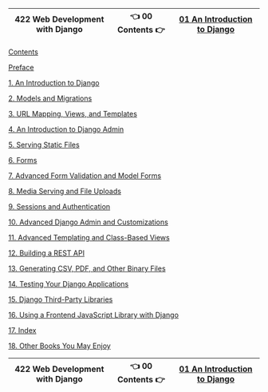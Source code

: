 
| 422 Web Development with Django | 👈 00 Contents 👉 |  [ 01 An Introduction to Django ](/packtpub/2024/422-Web_Development_with_Django/01) |
|:---:|:---:|:---:|

[ Contents ](/packtpub/2024/422-Web_Development_with_Django/00-contents)

[ Preface ](/packtpub/2024/422-Web_Development_with_Django/00-preface)

[ 1. An Introduction to Django ](/packtpub/2024/422-Web_Development_with_Django/01)

[ 2. Models and Migrations ](/packtpub/2024/422-Web_Development_with_Django/02)

[ 3. URL Mapping, Views, and Templates ](/packtpub/2024/422-Web_Development_with_Django/03)

[ 4. An Introduction to Django Admin ](/packtpub/2024/422-Web_Development_with_Django/04)

[ 5. Serving Static Files ](/packtpub/2024/422-Web_Development_with_Django/05)

[ 6. Forms ](/packtpub/2024/422-Web_Development_with_Django/06)

[ 7. Advanced Form Validation and Model Forms ](/packtpub/2024/422-Web_Development_with_Django/07)

[ 8. Media Serving and File Uploads ](/packtpub/2024/422-Web_Development_with_Django/08)

[ 9. Sessions and Authentication ](/packtpub/2024/422-Web_Development_with_Django/09)

[ 10. Advanced Django Admin and Customizations ](/packtpub/2024/422-Web_Development_with_Django/10)

[ 11. Advanced Templating and Class-Based Views ](/packtpub/2024/422-Web_Development_with_Django/11)

[ 12. Building a REST API ](/packtpub/2024/422-Web_Development_with_Django/12)

[ 13. Generating CSV, PDF, and Other Binary Files ](/packtpub/2024/422-Web_Development_with_Django/13)

[ 14. Testing Your Django Applications ](/packtpub/2024/422-Web_Development_with_Django/14)

[ 15. Django Third-Party Libraries ](/packtpub/2024/422-Web_Development_with_Django/15)

[ 16. Using a Frontend JavaScript Library with Django ](/packtpub/2024/422-Web_Development_with_Django/16)

[ 17. Index ](/packtpub/2024/422-Web_Development_with_Django/17)

[ 18. Other Books You May Enjoy ](/packtpub/2024/422-Web_Development_with_Django/18)

| 422 Web Development with Django | 👈 00 Contents 👉 |  [ 01 An Introduction to Django ](/packtpub/2024/422-Web_Development_with_Django/01) |
|:---:|:---:|:---:|

